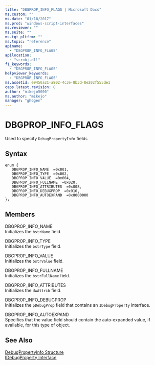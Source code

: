 ```yaml
---
title: "DBGPROP_INFO_FLAGS | Microsoft Docs"
ms.custom: ""
ms.date: "01/18/2017"
ms.prod: "windows-script-interfaces"
ms.reviewer: ""
ms.suite: ""
ms.tgt_pltfrm: ""
ms.topic: "reference"
apiname: 
  - "DBGPROP_INFO_FLAGS"
apilocation: 
  - "scrobj.dll"
f1_keywords: 
  - "DBGPROP_INFO_FLAGS"
helpviewer_keywords: 
  - "DBGPROP_INFO_FLAGS"
ms.assetid: e9450a21-a802-4c3e-8b3d-8e202f555de1
caps.latest.revision: 8
author: "mikejo5000"
ms.author: "mikejo"
manager: "ghogen"
---
```

# DBGPROP_INFO_FLAGS
Used to specify `DebugPropertyInfo` fields  
  
## Syntax  
  
```  
enum {  
   DBGPROP_INFO_NAME  =0x001,  
   DBGPROP_INFO_TYPE  =0x002,  
   DBGPROP_INFO_VALUE  =0x004,  
   DBGPROP_INFO_FULLNAME  =0x020,  
   DBGPROP_INFO_ATTRIBUTES  =0x008,  
   DBGPROP_INFO_DEBUGPROP  =0x010,  
   DBGPROP_INFO_AUTOEXPAND  =0x8000000  
};  
```  
  
## Members  
 DBGPROP_INFO_NAME  
 Initializes the `bstrName` field.  
  
 DBGPROP_INFO_TYPE  
 Initializes the `bstrType` field.  
  
 DBGPROP_INFO_VALUE  
 Initializes the `bstrValue` field.  
  
 DBGPROP_INFO_FULLNAME  
 Initializes the `bstrFullName` field.  
  
 DBGPROP_INFO_ATTRIBUTES  
 Initializes the `dwAttrib` field.  
  
 DBGPROP_INFO_DEBUGPROP  
 Initializes the `pDebugProp` field that contains an `IDebugProperty` interface.  
  
 DBGPROP_INFO_AUTOEXPAND  
 Specifies that the value field should contain the auto-expanded value, if available, for this type of object.  
  
## See Also  
 [DebugPropertyInfo Structure](../../winscript/reference/debugpropertyinfo-structure.md)   
 [IDebugProperty Interface](../../winscript/reference/idebugproperty-interface.md)